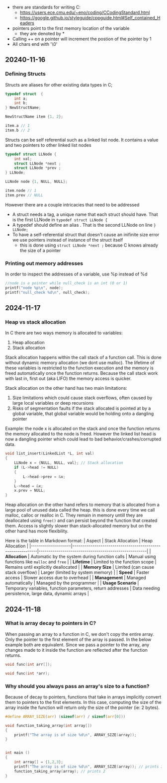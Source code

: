 - there are standards for writing C:
    - https://users.ece.cmu.edu/~eno/coding/CCodingStandard.html
    - https://google.github.io/styleguide/cppguide.html#Self_contained_Headers
- pointers point to the first memory location of the variable
    - they are denoted by *
- Calling ++ on a pointer will increment the postion of the pointer by 1
- All chars end with '\0'

## 20240-11-16
### Defining Structs
Structs are aliases for other existing data types in C;

```c
typedef struct  {
    int a;
    int b;
} NewStructName; 

NewStructName item {1, 2};

item.a // 1
item.b // 2

```

Structs can be self referential such as a linked list node. It contains a value and two pointers to other linked list nodes

```c
typedef struct LLNode {
    int val;
    struct LLNode *next ;
    struct LLNode *prev ;
} LLNode; 

LLNode node {1, NULL, NULL};

item.node // 1
item.prev // NULL
```

However there are a couple intricacies that need to be addressed
- A struct needs a tag, a unique name that each struct should have. That is the first LLNode in `typedef struct LLNode {`
- A typedef should define an alias . That is the second LLNode on line `} LLNode;`
- To have a self-referential struct that doesn't cause an inifinite size error we use pointers instead of instance of the struct itself
    - this is done using `struct LLNode *next ;` because C knows already the size of a pointer

### Printing out memory addresses
In order to inspect the addresses of a variable, use %p instead of %d
```c
//node is a pointer while null_check is an int (0 or 1)
printf("node %p\n", node); 
printf("null_check %d\n", null_check);
```

## 2024-11-17
### Heap vs stack allocation

In C there are two ways memory is allocated to variables:
1. Heap allocation
2. Stack allocation

Stack allocation happens within the call stack of a function call. This is done without dynamic memory allocation (we dont use malloc). The lifetime of these variables is restricted to the function execution and the memory is freed automatically once the function returns. Because the call stack work with last in, first out (aka LIFO) the memory access is quicker.

Stack allocation on the other hand has two main limitations:
1. Size limitations which could cause stack overflows, often caused by large local variables or deep recursions
2. Risks of segmentation faults if the stack allocated is pointed at by a global variable, that global variable would be holding onto a dangling pointer

Example: the node x is allocated on the stack and once the function returns the memory allocated to the node is freed. However the linked list head is now a dangling pointer which could lead to bad behavior/crashes/corrupted data.

```c
void list_insert(LinkedList *L, int val)
{
    LLNode x = {NULL, NULL, val}; // Stack allocation
    if (L->head != NULL)
    {
        L->head->prev = &x;
    }
    L->head = &x;
    x.prev = NULL;
}
```

Heap allocation on the other hand refers to memory that is allocated from a large pool of unused data called the heap. this is done every time we call malloc, calloc or realloc in C. They remain in memory untill they are deallocated using `free()` and can persist beyond the function that created them. Access is slightly slower than stack-allocated memory but on the other hand has more flexibility.

Here is the table in Markdown format:
| Aspect             | Stack Allocation                                           | Heap Allocation                                      |
|--------------------|------------------------------------------------------------|------------------------------------------------------|
| **Allocation**     | Automatic by the system during function calls              | Manual using functions like `malloc` and `free`      |
| **Lifetime**       | Limited to the function scope                              | Remains until explicitly deallocated                 |
| **Memory Size**    | Limited (can cause stack overflow)                         | Larger (limited by system memory)                    |
| **Speed**          | Faster access                                              | Slower access due to overhead                        |
| **Management**     | Managed automatically                                      | Managed by the programmer                            |
| **Usage Scenario** | Temporary variables, function parameters, return addresses | Data needing persistence, large data, dynamic arrays |


## 2024-11-18
### What is array decay to pointers in C?

When passing an array to a function in C, we don't copy the entire array. Only the pointer to the first element of the array is passed. In the below example both are equivalent. Since we pass a pointer to the array, any changes made to it inside the function are reflected after the function returns.

```c
void func(int arr[]);

void func(int *arr);
```

### Why should you always pass an array's size to a function?

Because of decay to pointers, functions that take in arrays implicitly convert them to pointers to the first elements. In this case, computing the size of the array inside the function will return only the size of the pointer (ie: 2 bytes). 

```c
#define ARRAY_SIZE(arr) (sizeof(arr) / sizeof(arr[0]))

void function_taking_array(int array[])
{
    printf("The array is of size %d\n", ARRAY_SIZE(array)); 
}


int main ()
{
    int array[] = {1,2,3};
    printf("The array is of size %d\n", ARRAY_SIZE(array)); // prints 3
    function_taking_array(array); // prints 2
}
```